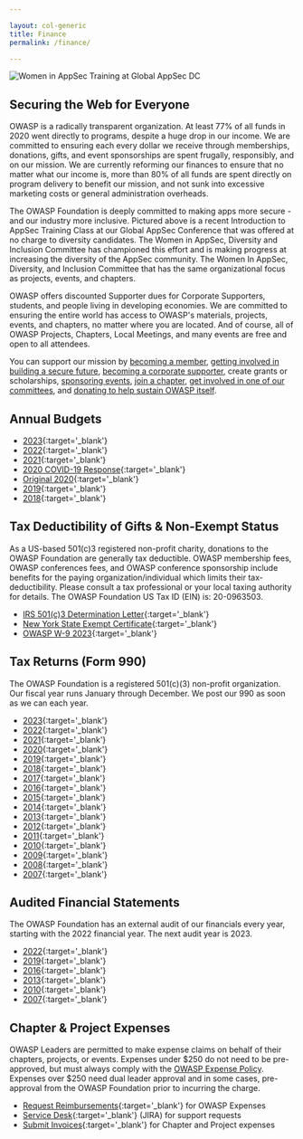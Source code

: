 ```yaml
---

layout: col-generic
title: Finance
permalink: /finance/

---
```

![Women in AppSec Training at Global AppSec DC](/assets/images/web/wia_dc.png)

## Securing the Web for Everyone

OWASP is a radically transparent organization. At least 77% of all funds in 2020 went directly to programs, despite a huge drop in our income. We are committed to ensuring each every dollar we receive through memberships, donations, gifts, and event sponsorships are spent frugally, responsibly, and on our mission. We are currently reforming our finances to ensure that no matter what our income is, more than 80% of all funds are spent directly on program delivery to benefit our mission, and not sunk into excessive marketing costs or general administration overheads. 

The OWASP Foundation is deeply committed to making apps more secure - and our industry more inclusive. Pictured above is a recent Introduction to AppSec Training Class at our Global AppSec Conference that was offered at no charge to diversity candidates. The Women in AppSec, Diversity and Inclusion Committee has championed this effort and is making progress at increasing the diversity of the AppSec community. The Women In AppSec, Diversity, and Inclusion Committee that has the same organizational focus as projects, events, and chapters.

OWASP offers discounted Supporter dues for Corporate Supporters, students, and people living in developing economies. We are committed to ensuring the entire world has access to OWASP's materials, projects, events, and chapters, no matter where you are located. And of course, all of OWASP Projects, Chapters, Local Meetings, and many events are free and open to all attendees.

You can support our mission by [becoming a member](https://owasp.org/membership/), [getting involved in building a secure future](https://owasp.org/projects/), [becoming a corporate supporter](https://owasp.org/supporters/), create grants or scholarships, [sponsoring events](https://owasp.org/pages/corporate-sponsorships), [join a chapter](https://owasp.org/chapters/), [get involved in one of our committees](https://owasp.org/committees/), and [donating to help sustain OWASP itself](https://owasp.org/donate/).

## Annual Budgets

- [2023](/www-staff/budget/2023){:target='_blank'}
- [2022](/www-staff/budget/2022){:target='_blank'}
- [2021](/www-staff/budget/2021){:target='_blank'}
- [2020 COVID-19 Response](/www-staff/budget/2020-modelz){:target='_blank'}
- [Original 2020](/www-staff/budget/2020){:target='_blank'}
- [2019](/assets/financial/2019_OWASP_Budget.pdf){:target='_blank'}
- [2018](/assets/financial/2018_OWASP_Budget.pdf){:target='_blank'}

## Tax Deductibility of Gifts & Non-Exempt Status

As a US-based 501(c)3 registered non-profit charity, donations to the OWASP Foundation are generally tax deductible. OWASP membership fees, OWASP conferences fees, and OWASP conference sponsorship include benefits for the paying organization/individual which limits their tax-deductibility. Please consult a tax professional or your local taxing authority for details. The OWASP Foundation US Tax ID (EIN) is: 20-0963503.

- [IRS 501(c)3 Determination Letter](/assets/legal/OWASP_IRS501c3DeterminationLetter.pdf){:target='_blank'}
- [New York State Exempt Certificate](/assets/legal/NY_Exempt_Organization_Certificate.pdf){:target='_blank'}
- [OWASP W-9 2023](/assets/financial/2023-Form-W-9.pdf){:target='_blank'}

## Tax Returns (Form 990)

The OWASP Foundation is a registered 501(c)(3) non-profit organization. Our fiscal year runs January through December. We post our 990 as soon as we can each year.

- [2023](/assets/financial-taxreturns/2023_Form_990.pdf){:target='_blank'}
- [2022](/assets/financial-taxreturns/2022_Form_990.pdf){:target='_blank'}
- [2021](/assets/financial-taxreturns/2021_Form_990.pdf){:target='_blank'}
- [2020](/assets/financial-taxreturns/2020_Form_990.pdf){:target='_blank'}
- [2019](/assets/financial-taxreturns/2019_Form_990.pdf){:target='_blank'}
- [2018](/assets/financial-taxreturns/2018_Form_990.pdf){:target='_blank'}
- [2017](/assets/financial-taxreturns/2017_Form_990.pdf){:target='_blank'}
- [2016](/assets/financial-taxreturns/2016_Form_990.pdf){:target='_blank'}
- [2015](/assets/financial-taxreturns/2015_Form_990.pdf){:target='_blank'}
- [2014](/assets/financial-taxreturns/2014_Form_990.pdf){:target='_blank'}
- [2013](/assets/financial-taxreturns/2013_Form_990.pdf){:target='_blank'}
- [2012](/assets/financial-taxreturns/2012_Form_990.pdf){:target='_blank'}
- [2011](/assets/financial-taxreturns/2011_Form_990.pdf){:target='_blank'}
- [2010](/assets/financial-taxreturns/2010_Form_990.pdf){:target='_blank'}
- [2009](/assets/financial-taxreturns/2009_Form_990.pdf){:target='_blank'}
- [2008](/assets/financial-taxreturns/2008_Form_990.pdf){:target='_blank'}
- [2007](/assets/financial-taxreturns/2007_Form_990.pdf){:target='_blank'}

## Audited Financial Statements

The OWASP Foundation has an external audit of our financials every year, starting with the 2022 financial year. The next audit year is 2023.

- [2022](/assets/financial-audits/OWASP_Audit_Report_2022.pdf){:target='_blank'}
- [2019](/assets/financial-audits/OWASP_Audit_Report_2019.pdf){:target='_blank'}
- [2016](/assets/financial-audits/OWASP_Audit_Report_2016.pdf){:target='_blank'}
- [2013](/assets/financial-audits/OWASP_Audit_Report_2013.pdf){:target='_blank'}
- [2010](/assets/financial-audits/OWASP_Audit_Report_2010.pdf){:target='_blank'}
- [2007](/assets/financial-audits/OWASP_Audit_Report_2007.pdf){:target='_blank'}

## Chapter & Project Expenses

OWASP Leaders are permitted to make expense claims on behalf of their chapters, projects, or events. Expenses under $250 do not need to be pre-approved, but must always comply with the [OWASP Expense Policy](https://owasp.org/www-policy/operational/expense-reimbursement). Expenses over $250 need dual leader approval and in some cases, pre-approval from the OWASP Foundation prior to incurring the charge.

- [Request Reimbursements](https://owasporg.atlassian.net/servicedesk/customer/portal/4/group/9){:target='_blank'} for OWASP Expenses
- [Service Desk](https://owasporg.atlassian.net/servicedesk/customer/portals){:target='_blank'} (JIRA) for support requests
- [Submit Invoices](https://owasporg.atlassian.net/servicedesk/customer/portal/4/group/12){:target='_blank'} for Chapter and Project expenses
